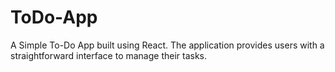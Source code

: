 # ToDo-App
A Simple To-Do App built using React. The application provides users with a straightforward interface to manage their tasks.
